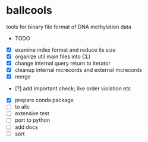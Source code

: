 # ballcools
tools for binary file format of DNA methylation data

* TODO
- [x] examine index format and reduce its size
- [x] organize util main files into CLI
- [x] change internal query return to iterator
- [x] cleanup internal mcrecords and external mcrecords
- [x] merge
- [?] add important check; like order violation etc
- [x] prepare conda package
- [ ] to allc
- [ ] extensive test
- [ ] port to python
- [ ] add docs
- [ ] sort
